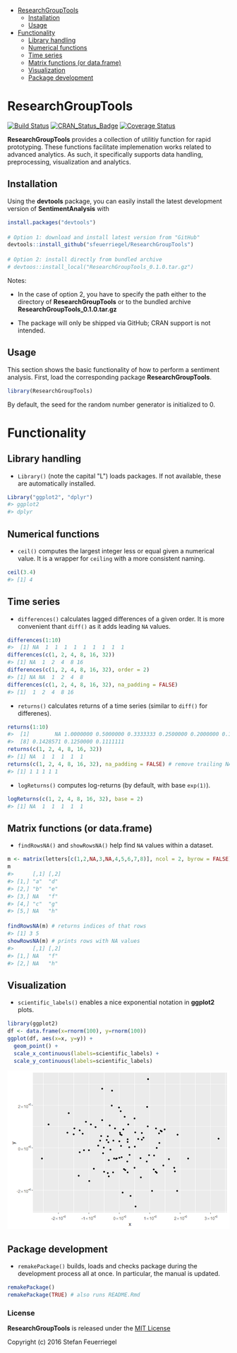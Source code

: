 
-   [ResearchGroupTools](#researchgrouptools)
    -   [Installation](#installation)
    -   [Usage](#usage)
-   [Functionality](#functionality)
    -   [Library handling](#library-handling)
    -   [Numerical functions](#numerical-functions)
    -   [Time series](#time-series)
    -   [Matrix functions (or data.frame)](#matrix-functions-or-data.frame)
    -   [Visualization](#visualization)
    -   [Package development](#package-development)

<!-- README.md is generated from README.Rmd. Please edit that file -->
ResearchGroupTools
==================

[![Build Status](https://travis-ci.org/sfeuerriegel/ResearchGroupTools.svg?branch=master)](https://travis-ci.org/sfeuerriegel/ResearchGroupTools) [![CRAN\_Status\_Badge](http://www.r-pkg.org/badges/version/ResearchGroupTools)](https://cran.r-project.org/package=ResearchGroupTools) [![Coverage Status](https://img.shields.io/codecov/c/github/sfeuerriegel/ResearchGroupTools/master.svg)](https://codecov.io/github/sfeuerriegel/ResearchGroupTools?branch=master)

**ResearchGroupTools** provides a collection of utilitiy function for rapid prototyping. These functions facilitate implemenation works related to advanced analytics. As such, it specifically supports data handling, preprocessing, visualization and analytics.

Installation
------------

Using the **devtools** package, you can easily install the latest development version of **SentimentAnalysis** with

``` r
install.packages("devtools")

# Option 1: download and install latest version from "GitHub"
devtools::install_github("sfeuerriegel/ResearchGroupTools")

# Option 2: install directly from bundled archive
# devtoos::install_local("ResearchGroupTools_0.1.0.tar.gz")
```

Notes:

-   In the case of option 2, you have to specify the path either to the directory of **ResearchGroupTools** or to the bundled archive **ResearchGroupTools\_0.1.0.tar.gz**

-   The package will only be shipped via GitHub; CRAN support is not intended.

Usage
-----

This section shows the basic functionality of how to perform a sentiment analysis. First, load the corresponding package **ResearchGroupTools**.

``` r
library(ResearchGroupTools)
```

By default, the seed for the random number generator is initialized to 0.

Functionality
=============

Library handling
----------------

-   `Library()` (note the capital "L") loads packages. If not available, these are automatically installed.

``` r
Library("ggplot2", "dplyr")
#> ggplot2
#> dplyr
```

Numerical functions
-------------------

-   `ceil()` computes the largest integer less or equal given a numerical value. It is a wrapper for `ceiling` with a more consistent naming.

``` r
ceil(3.4)
#> [1] 4
```

Time series
-----------

-   `differences()` calculates lagged differences of a given order. It is more convenient thant `diff()` as it adds leading `NA` values.

``` r
differences(1:10)
#>  [1] NA  1  1  1  1  1  1  1  1  1
differences(c(1, 2, 4, 8, 16, 32))
#> [1] NA  1  2  4  8 16
differences(c(1, 2, 4, 8, 16, 32), order = 2)
#> [1] NA NA  1  2  4  8
differences(c(1, 2, 4, 8, 16, 32), na_padding = FALSE)
#> [1]  1  2  4  8 16
```

-   `returns()` calculates returns of a time series (similar to `diff()` for differenes).

``` r
returns(1:10)
#>  [1]        NA 1.0000000 0.5000000 0.3333333 0.2500000 0.2000000 0.1666667
#>  [8] 0.1428571 0.1250000 0.1111111
returns(c(1, 2, 4, 8, 16, 32))
#> [1] NA  1  1  1  1  1
returns(c(1, 2, 4, 8, 16, 32), na_padding = FALSE) # remove trailing NA's
#> [1] 1 1 1 1 1
```

-   `logReturns()` computes log-returns (by default, with base `exp(1)`).

``` r
logReturns(c(1, 2, 4, 8, 16, 32), base = 2)
#> [1] NA  1  1  1  1  1
```

Matrix functions (or data.frame)
--------------------------------

-   `findRowsNA()` and `showRowsNA()` help find `NA` values within a dataset.

``` r
m <- matrix(letters[c(1,2,NA,3,NA,4,5,6,7,8)], ncol = 2, byrow = FALSE)
m
#>      [,1] [,2]
#> [1,] "a"  "d" 
#> [2,] "b"  "e" 
#> [3,] NA   "f" 
#> [4,] "c"  "g" 
#> [5,] NA   "h"

findRowsNA(m) # returns indices of that rows
#> [1] 3 5
showRowsNA(m) # prints rows with NA values
#>      [,1] [,2]
#> [1,] NA   "f" 
#> [2,] NA   "h"
```

Visualization
-------------

-   `scientific_labels()` enables a nice exponential notation in **ggplot2** plots.

``` r
library(ggplot2)
df <- data.frame(x=rnorm(100), y=rnorm(100))
ggplot(df, aes(x=x, y=y)) +
  geom_point() +
  scale_x_continuous(labels=scientific_labels) +
  scale_y_continuous(labels=scientific_labels)
```

![](README-scientific_labels-1.png)

Package development
-------------------

-   `remakePackage()` builds, loads and checks package during the development process all at once. In particular, the manual is updated.

``` r
remakePackage()
remakePackage(TRUE) # also runs README.Rmd
```

### License

**ResearchGroupTools** is released under the [MIT License](https://opensource.org/licenses/MIT)

Copyright (c) 2016 Stefan Feuerriegel
